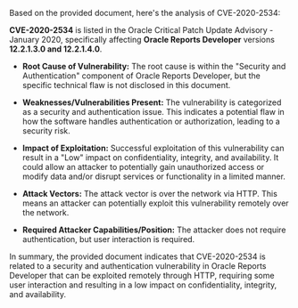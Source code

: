 Based on the provided document, here's the analysis of CVE-2020-2534:

**CVE-2020-2534** is listed in the Oracle Critical Patch Update Advisory - January 2020, specifically affecting **Oracle Reports Developer** versions **12.2.1.3.0 and 12.2.1.4.0**.

*   **Root Cause of Vulnerability:** The root cause is within the "Security and Authentication" component of Oracle Reports Developer, but the specific technical flaw is not disclosed in this document.

*   **Weaknesses/Vulnerabilities Present:** The vulnerability is categorized as a security and authentication issue. This indicates a potential flaw in how the software handles authentication or authorization, leading to a security risk.

*  **Impact of Exploitation:** Successful exploitation of this vulnerability can result in a "Low" impact on confidentiality, integrity, and availability. It could allow an attacker to potentially gain unauthorized access or modify data and/or disrupt services or functionality in a limited manner.

*   **Attack Vectors:** The attack vector is over the network via HTTP. This means an attacker can potentially exploit this vulnerability remotely over the network.

*   **Required Attacker Capabilities/Position:** The attacker does not require authentication, but user interaction is required.

In summary, the provided document indicates that CVE-2020-2534 is related to a security and authentication vulnerability in Oracle Reports Developer that can be exploited remotely through HTTP, requiring some user interaction and resulting in a low impact on confidentiality, integrity, and availability.